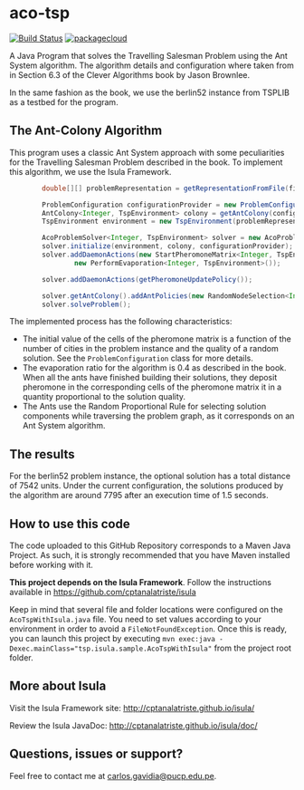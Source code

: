 # aco-tsp

[![Build Status](https://travis-ci.org/cptanalatriste/aco-tsp.svg?branch=master)](https://travis-ci.org/cptanalatriste/aco-tsp)
[![packagecloud](https://img.shields.io/badge/java-packagecloud.io-844fec.svg)](https://packagecloud.io/cgavidia/aco-tsp)

A Java Program that solves the Travelling Salesman Problem using the Ant System algorithm. The algorithm details and configuration where taken from in Section 6.3 of the Clever Algorithms book by Jason Brownlee.

In the same fashion as the book, we use the berlin52 instance from TSPLIB as a testbed for the program.

The Ant-Colony Algorithm
------------------------
This program uses a classic Ant System approach with some peculiarities for the Travelling Salesman Problem described in the book. To implement this algorithm, we use the Isula Framework.

```java
        double[][] problemRepresentation = getRepresentationFromFile(fileName);

        ProblemConfiguration configurationProvider = new ProblemConfiguration(problemRepresentation);
        AntColony<Integer, TspEnvironment> colony = getAntColony(configurationProvider);
        TspEnvironment environment = new TspEnvironment(problemRepresentation);

        AcoProblemSolver<Integer, TspEnvironment> solver = new AcoProblemSolver<>();
        solver.initialize(environment, colony, configurationProvider);
        solver.addDaemonActions(new StartPheromoneMatrix<Integer, TspEnvironment>(),
                new PerformEvaporation<Integer, TspEnvironment>());

        solver.addDaemonActions(getPheromoneUpdatePolicy());

        solver.getAntColony().addAntPolicies(new RandomNodeSelection<Integer, TspEnvironment>());
        solver.solveProblem();
```
The implemented process has the following characteristics:
* The initial value of the cells of the pheromone matrix is a function of the number of cities in the problem instance and the quality of a random solution. See the `ProblemConfiguration` class for more details.
* The evaporation ratio for the algorithm is 0.4 as described in the book. When all the ants have finished building their solutions, they deposit pheromone in the corresponding cells of the pheromone matrix it in a quantity proportional to the solution quality.
* The Ants use the Random Proportional Rule for selecting solution components while traversing the problem graph, as it corresponds on an Ant System algorithm.

The results 
-----------
For the berlin52 problem instance, the optional solution has a total distance of 7542 units. Under the current configuration, the solutions produced by the algorithm are around 7795 after an execution time of 1.5 seconds.

How to use this code
--------------------
The code uploaded to this GitHub Repository corresponds to a Maven Java Project. 
As such, it is strongly recommended that you have Maven installed before working with it.

**This project depends on the Isula Framework**. Follow the instructions available in 
https://github.com/cptanalatriste/isula

Keep in mind that several file and folder locations were configured on the `AcoTspWithIsula.java` file. You need to set values according to your environment in order to avoid a `FileNotFoundException`. Once this is ready, you can launch this project by executing `mvn exec:java -Dexec.mainClass="tsp.isula.sample.AcoTspWithIsula"` from the project root folder.

More about Isula
----------------
Visit the Isula Framework site: http://cptanalatriste.github.io/isula/

Review the Isula JavaDoc: http://cptanalatriste.github.io/isula/doc/

Questions, issues or support?
----------------------------
Feel free to contact me at carlos.gavidia@pucp.edu.pe.
